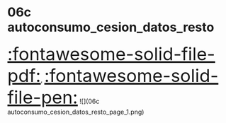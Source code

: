 # 06c autoconsumo_cesion_datos_resto
<a href="../06c autoconsumo_cesion_datos_resto.pdf" style="font-size: 40px;">   :fontawesome-solid-file-pdf:</a>,
<a href="../06c autoconsumo_cesion_datos_resto.html" style="font-size: 40px;">    :fontawesome-solid-file-pen:</a>
![](06c autoconsumo_cesion_datos_resto_page_1.png)

